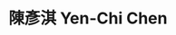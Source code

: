 ---
chinese_name: 陳彥淇
english_name: Yen-Chi Chen
title: 陳彥淇 Yen-Chi Chen
id: yenchichen
collection: members
type: full-time research assitant
position: Full-time Research Assistant 
department: 123
image_path: https://source.unsplash.com/collection/139386/600x600?a=.png
collection: members
photo: bio-photo.jpg
blurb: 123
---
